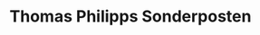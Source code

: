 ---
title: "Thomas Philipps Sonderposten"
url: /dresden/thomas-philipps-sonderposten/
shop: Kramladen
---